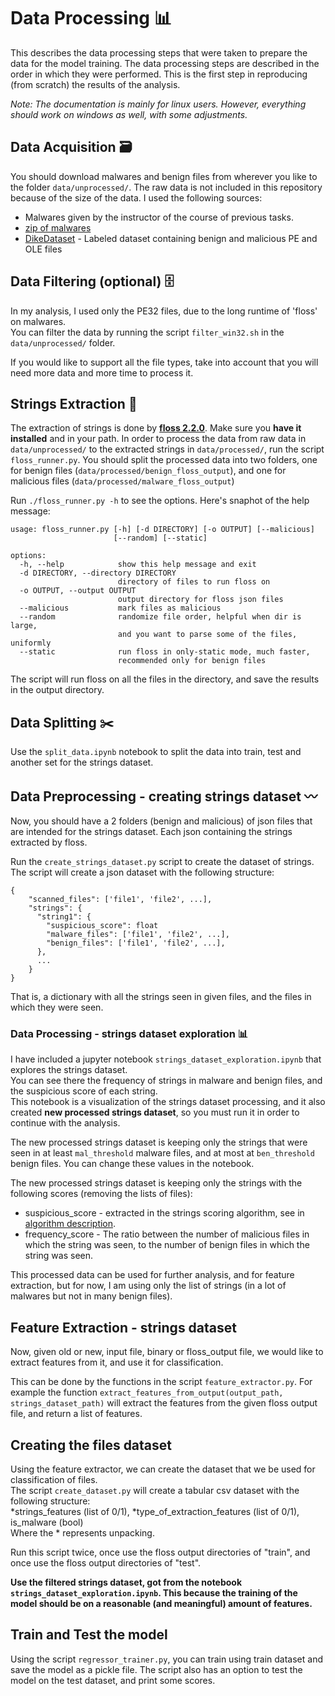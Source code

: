 # Data Processing 📊

This describes the data processing steps that were taken to prepare the data for the model training.
The data processing steps are described in the order in which they were performed.
This is the first step in reproducing (from scratch) the results of the analysis.

*Note: The documentation is mainly for linux users. However, everything should work on windows as well, with some adjustments.*

## Data Acquisition 🗃️

You should download malwares and benign files from wherever you like to the folder `data/unprocessed/`.
The raw data is not included in this repository because of the size of the data.
I used the following sources:
- Malwares given by the instructor of the course of previous tasks.
- [zip of malwares](https://mega.nz/file/WjomTSzK#2yb9W7_FhVp_DL6jscfOWdOHfDYszIZY2CyO6sLpEZs)
- [DikeDataset](https://github.com/iosifache/DikeDataset) - Labeled dataset containing benign and malicious PE and OLE files


## Data Filtering (optional) 🗄️

In my analysis, I used only the PE32 files, due to the long runtime of 'floss' on malwares. \
You can filter the data by running the script `filter_win32.sh` in the `data/unprocessed/` folder.

If you would like to support all the file types, take into account that you will need more data and more time to process it.


## Strings Extraction 📜

The extraction of strings is done by **[floss 2.2.0](https://github.com/mandiant/flare-floss)**. Make sure you **have it installed** and in your path.
In order to process the data from raw data in `data/unprocessed/` to the extracted strings in `data/processed/`, run the script `floss_runner.py`.
You should split the processed data into two folders, one for benign files (`data/processed/benign_floss_output`), and one for malicious files (`data/processed/malware_floss_output`)

Run `./floss_runner.py -h` to see the options. Here's snaphot of the help message:

```
usage: floss_runner.py [-h] [-d DIRECTORY] [-o OUTPUT] [--malicious]
                       [--random] [--static]

options:
  -h, --help            show this help message and exit
  -d DIRECTORY, --directory DIRECTORY
                        directory of files to run floss on
  -o OUTPUT, --output OUTPUT
                        output directory for floss json files
  --malicious           mark files as malicious
  --random              randomize file order, helpful when dir is large,
                        and you want to parse some of the files, uniformly
  --static              run floss in only-static mode, much faster,
                        recommended only for benign files
```

The script will run floss on all the files in the directory, and save the results in the output directory.

## Data Splitting ✂️

Use the `split_data.ipynb` notebook to split the data into train, test and another set for the strings dataset.

## Data Preprocessing - creating strings dataset 〰️

Now, you should have a 2 folders (benign and malicious) of json files that are intended for the strings dataset. Each json containing the strings extracted by floss.

Run the `create_strings_dataset.py` script to create the dataset of strings. The script will create a json dataset with the following structure:

```
{
    "scanned_files": ['file1', 'file2', ...],
    "strings": {
      "string1": {
        "suspicious_score": float
        "malware_files": ['file1', 'file2', ...],
        "benign_files": ['file1', 'file2', ...],
      },
      ...
    }
}
```

That is, a dictionary with all the strings seen in given files, and the files in which they were seen.

### Data Processing - strings dataset exploration 📊

I have included a jupyter notebook `strings_dataset_exploration.ipynb` that explores the strings dataset. \
You can see there the frequency of strings in malware and benign files, and the suspicious score of each string. \
This notebook is a visualization of the strings dataset processing, and it also created **new processed strings dataset**, so you must run it in order to continue with the analysis.

The new processed strings dataset is keeping only the strings that were seen in at least `mal_threshold` malware files, and at most at `ben_threshold` benign files. You can change these values in the notebook.

The new processed strings dataset is keeping only the strings with the following scores (removing the lists of files):
- suspicious_score - extracted in the strings scoring algorithm, see in [algorithm description](../readme.md##strings-scoring-algorithm-).
- frequency_score - The ratio between the number of malicious files in which the string was seen, to the number of benign files in which the string was seen. 

This processed data can be used for further analysis, and for feature extraction, but for now, I am using only the list of strings (in a lot of malwares but not in many benign files).

## Feature Extraction - strings dataset 

Now, given old or new, input file, binary or floss_output file, we would like to extract features from it, and use it for classification.

This can be done by the functions in the script `feature_extractor.py`. For example the function `extract_features_from_output(output_path, strings_dataset_path)` will extract the features from the given floss output file, and return a list of features.

## Creating the files dataset

Using the feature extractor, we can create the dataset that we be used for classification of files. \
The script `create_dataset.py` will create a tabular csv dataset with the following structure: \
*strings_features (list of 0/1), *type_of_extraction_features (list of 0/1), is_malware (bool) \
Where the * represents unpacking.

Run this script twice, once use the floss output directories of "train", and once use the floss output directories of "test". 

**Use the filtered strings dataset, got from the notebook `strings_dataset_exploration.ipynb`. This because the training of the model should be on a reasonable (and meaningful) amount of features.**


## Train and Test the model

Using the script `regressor_trainer.py`, you can train using train dataset and save the model as a pickle file.
The script also has an option to test the model on the test dataset, and print some scores. 